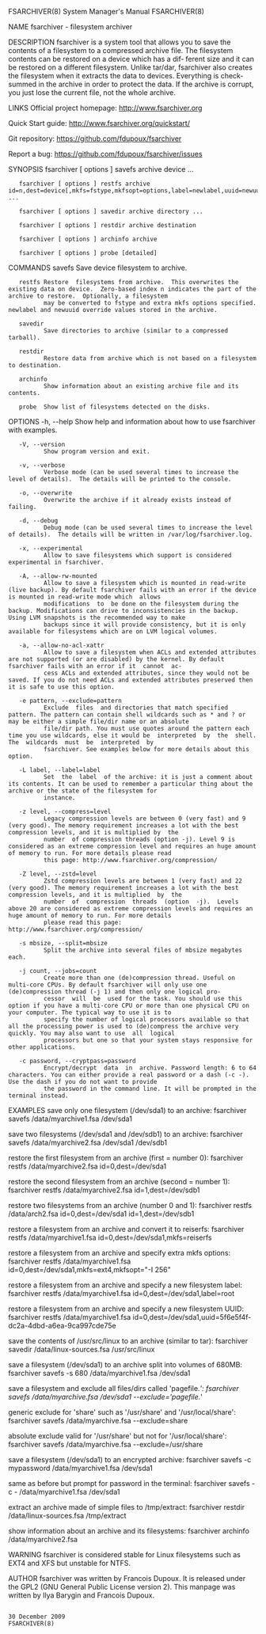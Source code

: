 FSARCHIVER(8)                                                                     System Manager's Manual                                                                    FSARCHIVER(8)

NAME
       fsarchiver - filesystem archiver

DESCRIPTION
       fsarchiver is a system tool that allows you to save the contents of a filesystem to a compressed archive file. The filesystem contents can be restored on a device which has a dif‐
       ferent size and it can be restored on a different filesystem. Unlike tar/dar, fsarchiver also creates the filesystem when it extracts the data to  devices.  Everything  is  check‐
       summed in the archive in order to protect the data. If the archive is corrupt, you just lose the current file, not the whole archive.

LINKS
   Official project homepage:
       http://www.fsarchiver.org

   Quick Start guide:
       http://www.fsarchiver.org/quickstart/

   Git repository:
       https://github.com/fdupoux/fsarchiver

   Report a bug:
       https://github.com/fdupoux/fsarchiver/issues

SYNOPSIS
       fsarchiver [ options ] savefs archive device ...

       fsarchiver [ options ] restfs archive id=n,dest=device[,mkfs=fstype,mkfsopt=options,label=newlabel,uuid=newuuid] ...

       fsarchiver [ options ] savedir archive directory ...

       fsarchiver [ options ] restdir archive destination

       fsarchiver [ options ] archinfo archive

       fsarchiver [ options ] probe [detailed]

COMMANDS
       savefs Save device filesystem to archive.

       restfs Restore  filesystems from archive.  This overwrites the existing data on device.  Zero-based index n indicates the part of the archive to restore.  Optionally, a filesystem
              may be converted to fstype and extra mkfs options specified.  newlabel and newuuid override values stored in the archive.

       savedir
              Save directories to archive (similar to a compressed tarball).

       restdir
              Restore data from archive which is not based on a filesystem to destination.

       archinfo
              Show information about an existing archive file and its contents.

       probe  Show list of filesystems detected on the disks.

OPTIONS
       -h, --help
              Show help and information about how to use fsarchiver with examples.

       -V, --version
              Show program version and exit.

       -v, --verbose
              Verbose mode (can be used several times to increase the level of details).  The details will be printed to the console.

       -o, --overwrite
              Overwrite the archive if it already exists instead of failing.

       -d, --debug
              Debug mode (can be used several times to increase the level of details).  The details will be written in /var/log/fsarchiver.log.

       -x, --experimental
              Allow to save filesystems which support is considered experimental in fsarchiver.

       -A, --allow-rw-mounted
              Allow to save a filesystem which is mounted in read-write (live backup). By default fsarchiver fails with an error if the device is mounted in read-write mode which  allows
              modifications  to  be done on the filesystem during the backup. Modifications can drive to inconsistencies in the backup. Using LVM snapshots is the recommended way to make
              backups since it will provide consistency, but it is only available for filesystems which are on LVM logical volumes.

       -a, --allow-no-acl-xattr
              Allow to save a filesystem when ACLs and extended attributes are not supported (or are disabled) by the kernel. By default fsarchiver fails with an error if it  cannot  ac‐
              cess ACLs and extended attributes, since they would not be saved. If you do not need ACLs and extended attributes preserved then it is safe to use this option.

       -e pattern, --exclude=pattern
              Exclude  files  and directories that match specified pattern. The pattern can contain shell wildcards such as * and ? or may be either a simple file/dir name or an absolute
              file/dir path. You must use quotes around the pattern each time you use wildcards, else it would be  interpreted  by  the  shell.  The  wildcards  must  be  interpreted  by
              fsarchiver. See examples below for more details about this option.

       -L label, --label=label
              Set  the  label  of the archive: it is just a comment about its contents. It can be used to remember a particular thing about the archive or the state of the filesystem for
              instance.

       -z level, --compress=level
              Legacy compression levels are between 0 (very fast) and 9 (very good). The memory requirement increases a lot with the best compression levels, and it is multiplied by  the
              number  of compression threads (option -j). Level 9 is considered as an extreme compression level and requires an huge amount of memory to run. For more details please read
              this page: http://www.fsarchiver.org/compression/

       -Z level, --zstd=level
              Zstd compression levels are between 1 (very fast) and 22 (very good). The memory requirement increases a lot with the best compression levels, and it is multiplied  by  the
              number  of  compression  threads  (option  -j).  Levels above 20 are considered as extreme compression levels and requires an huge amount of memory to run. For more details
              please read this page: http://www.fsarchiver.org/compression/

       -s mbsize, --split=mbsize
              Split the archive into several files of mbsize megabytes each.

       -j count, --jobs=count
              Create more than one (de)compression thread. Useful on multi-core CPUs. By default fsarchiver will only use one (de)compression thread (-j 1) and then only one logical pro‐
              cessor  will  be  used for the task. You should use this option if you have a multi-core CPU or more than one physical CPU on your computer. The typical way to use it is to
              specify the number of logical processors available so that all the processing power is used to (de)compress the archive very quickly. You may also want to use  all  logical
              processors but one so that your system stays responsive for other applications.

       -c password, --cryptpass=password
              Encrypt/decrypt  data  in  archive. Password length: 6 to 64 characters. You can either provide a real password or a dash (-c -). Use the dash if you do not want to provide
              the password in the command line. It will be prompted in the terminal instead.

EXAMPLES
   save only one filesystem (/dev/sda1) to an archive:
       fsarchiver savefs /data/myarchive1.fsa /dev/sda1

   save two filesystems (/dev/sda1 and /dev/sdb1) to an archive:
       fsarchiver savefs /data/myarchive2.fsa /dev/sda1 /dev/sdb1

   restore the first filesystem from an archive (first = number 0):
       fsarchiver restfs /data/myarchive2.fsa id=0,dest=/dev/sda1

   restore the second filesystem from an archive (second = number 1):
       fsarchiver restfs /data/myarchive2.fsa id=1,dest=/dev/sdb1

   restore two filesystems from an archive (number 0 and 1):
       fsarchiver restfs /data/arch2.fsa id=0,dest=/dev/sda1 id=1,dest=/dev/sdb1

   restore a filesystem from an archive and convert it to reiserfs:
       fsarchiver restfs /data/myarchive1.fsa id=0,dest=/dev/sda1,mkfs=reiserfs

   restore a filesystem from an archive and specify extra mkfs options:
       fsarchiver restfs /data/myarchive1.fsa id=0,dest=/dev/sda1,mkfs=ext4,mkfsopt="-I 256"

   restore a filesystem from an archive and specify a new filesystem label:
       fsarchiver restfs /data/myarchive1.fsa id=0,dest=/dev/sda1,label=root

   restore a filesystem from an archive and specify a new filesystem UUID:
       fsarchiver restfs /data/myarchive1.fsa id=0,dest=/dev/sda1,uuid=5f6e5f4f-dc2a-4dbd-a6ea-9ca997cde75e

   save the contents of /usr/src/linux to an archive (similar to tar):
       fsarchiver savedir /data/linux-sources.fsa /usr/src/linux

   save a filesystem (/dev/sda1) to an archive split into volumes of 680MB:
       fsarchiver savefs -s 680 /data/myarchive1.fsa /dev/sda1

   save a filesystem and exclude all files/dirs called 'pagefile.*':
       fsarchiver savefs /data/myarchive.fsa /dev/sda1 --exclude='pagefile.*'

   generic exclude for 'share' such as '/usr/share' and '/usr/local/share':
       fsarchiver savefs /data/myarchive.fsa --exclude=share

   absolute exclude valid for '/usr/share' but not for '/usr/local/share':
       fsarchiver savefs /data/myarchive.fsa --exclude=/usr/share

   save a filesystem (/dev/sda1) to an encrypted archive:
       fsarchiver savefs -c mypassword /data/myarchive1.fsa /dev/sda1

   same as before but prompt for password in the terminal:
       fsarchiver savefs -c - /data/myarchive1.fsa /dev/sda1

   extract an archive made of simple files to /tmp/extract:
       fsarchiver restdir /data/linux-sources.fsa /tmp/extract

   show information about an archive and its filesystems:
       fsarchiver archinfo /data/myarchive2.fsa

WARNING
       fsarchiver is considered stable for Linux filesystems such as EXT4 and XFS but unstable for NTFS.

AUTHOR
       fsarchiver was written by Francois Dupoux. It is released under the GPL2 (GNU General Public License version 2). This manpage was written by Ilya Barygin and Francois Dupoux.

                                                                                     30 December 2009                                                                        FSARCHIVER(8)

